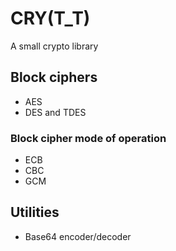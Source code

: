 CRY(T_T)
========

A small crypto library

Block ciphers
-------------

- AES
- DES and TDES

### Block cipher mode of operation

- ECB
- CBC
- GCM

Utilities
---------

- Base64 encoder/decoder

